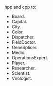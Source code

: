 hpp and cpp to:
* Board.
* Capital.
* City.
* Color.
* Dispatcher.
* FieldDoctor.
* GeneSplicer.
* Medic.
* OperationsExpert.
* Player.
* Researcher.
* Scientist.
* Virologist.